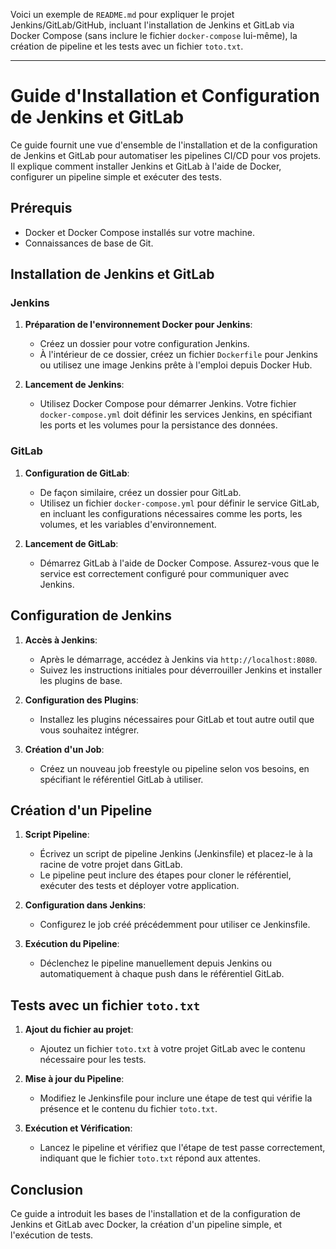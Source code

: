 Voici un exemple de `README.md` pour expliquer le projet Jenkins/GitLab/GitHub, incluant l'installation de Jenkins et GitLab via Docker Compose (sans inclure le fichier `docker-compose` lui-même), la création de pipeline et les tests avec un fichier `toto.txt`.

---

# Guide d'Installation et Configuration de Jenkins et GitLab

Ce guide fournit une vue d'ensemble de l'installation et de la configuration de Jenkins et GitLab pour automatiser les pipelines CI/CD pour vos projets. Il explique comment installer Jenkins et GitLab à l'aide de Docker, configurer un pipeline simple et exécuter des tests.

## Prérequis

- Docker et Docker Compose installés sur votre machine.
- Connaissances de base de Git.

## Installation de Jenkins et GitLab

### Jenkins

1. **Préparation de l'environnement Docker pour Jenkins**:
   - Créez un dossier pour votre configuration Jenkins.
   - À l'intérieur de ce dossier, créez un fichier `Dockerfile` pour Jenkins ou utilisez une image Jenkins prête à l'emploi depuis Docker Hub.

2. **Lancement de Jenkins**:
   - Utilisez Docker Compose pour démarrer Jenkins. Votre fichier `docker-compose.yml` doit définir les services Jenkins, en spécifiant les ports et les volumes pour la persistance des données.

### GitLab

1. **Configuration de GitLab**:
   - De façon similaire, créez un dossier pour GitLab.
   - Utilisez un fichier `docker-compose.yml` pour définir le service GitLab, en incluant les configurations nécessaires comme les ports, les volumes, et les variables d'environnement.

2. **Lancement de GitLab**:
   - Démarrez GitLab à l'aide de Docker Compose. Assurez-vous que le service est correctement configuré pour communiquer avec Jenkins.

## Configuration de Jenkins

1. **Accès à Jenkins**:
   - Après le démarrage, accédez à Jenkins via `http://localhost:8080`.
   - Suivez les instructions initiales pour déverrouiller Jenkins et installer les plugins de base.

2. **Configuration des Plugins**:
   - Installez les plugins nécessaires pour GitLab et tout autre outil que vous souhaitez intégrer.

3. **Création d'un Job**:
   - Créez un nouveau job freestyle ou pipeline selon vos besoins, en spécifiant le référentiel GitLab à utiliser.

## Création d'un Pipeline

1. **Script Pipeline**:
   - Écrivez un script de pipeline Jenkins (Jenkinsfile) et placez-le à la racine de votre projet dans GitLab.
   - Le pipeline peut inclure des étapes pour cloner le référentiel, exécuter des tests et déployer votre application.

2. **Configuration dans Jenkins**:
   - Configurez le job créé précédemment pour utiliser ce Jenkinsfile.

3. **Exécution du Pipeline**:
   - Déclenchez le pipeline manuellement depuis Jenkins ou automatiquement à chaque push dans le référentiel GitLab.

## Tests avec un fichier `toto.txt`

1. **Ajout du fichier au projet**:
   - Ajoutez un fichier `toto.txt` à votre projet GitLab avec le contenu nécessaire pour les tests.

2. **Mise à jour du Pipeline**:
   - Modifiez le Jenkinsfile pour inclure une étape de test qui vérifie la présence et le contenu du fichier `toto.txt`.

3. **Exécution et Vérification**:
   - Lancez le pipeline et vérifiez que l'étape de test passe correctement, indiquant que le fichier `toto.txt` répond aux attentes.

## Conclusion

Ce guide a introduit les bases de l'installation et de la configuration de Jenkins et GitLab avec Docker, la création d'un pipeline simple, et l'exécution de tests.